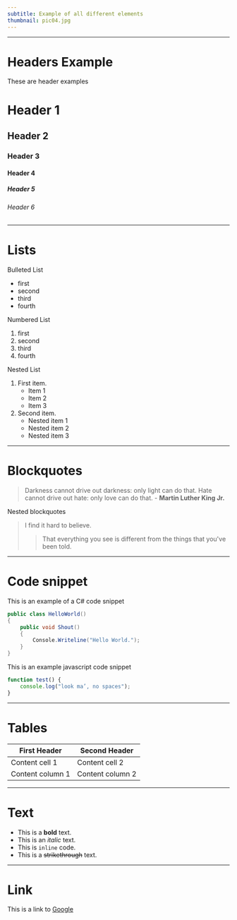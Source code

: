 ```yaml
---
subtitle: Example of all different elements
thumbnail: pic04.jpg
---
```


---
# Headers Example

These are header examples

# Header 1

## Header 2

### Header 3

#### Header 4

##### Header 5

###### Header 6

---
# Lists

Bulleted List

- first
- second
- third 
- fourth

Numbered List

1. first
2. second
3. third 
4. fourth

Nested List

1. First item.
   - Item 1
   - Item 2
   - Item 3
1. Second item.
   - Nested item 1
   - Nested item 2
   - Nested item 3

---
# Blockquotes

> Darkness cannot drive out darkness: only light can do that. Hate cannot drive out hate: only love can do that. - **Martin Luther King Jr.**

Nested blockquotes

> I find it hard to believe.
> > That everything you see is different from the things that you've been told.

---
# Code snippet

This is an example of a C# code snippet

```csharp
public class HelloWorld()
{
    public void Shout()
    {
        Console.Writeline("Hello World.");
    }
}
```

This is an example javascript code snippet

```javascript
function test() {
    console.log("look ma’, no spaces");
}
```
---
# Tables

First Header | Second Header
------------ | -------------
Content cell 1 | Content cell 2
Content column 1 | Content column 2

---
# Text

- This is a **bold** text. 
- This is an *italic* text. 
- This is `inline` code.
- This is a ~~strikethrough~~ text.

---
# Link

This is a link to [Google](www.google.com)
